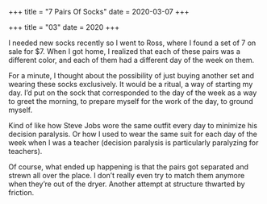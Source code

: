 +++
title = "7 Pairs Of Socks"
date = 2020-03-07
+++

+++
title = "03"
date = 2020
+++

I needed new socks recently so I went to Ross, where I found a set of 7 on sale for $7. When I got home, I realized that each of these pairs was a different color, and each of them had a different day of the week on them.

For a minute, I thought about the possibility of just buying another set and wearing these socks exclusively. It would be a ritual, a way of starting my day. I’d put on the sock that corresponded to the day of the week as a way to greet the morning, to prepare myself for the work of the day, to ground myself.

Kind of like how Steve Jobs wore the same outfit every day to minimize his decision paralysis. Or how I used to wear the same suit for each day of the week when I was a teacher (decision paralysis is particularly paralyzing for teachers).

Of course, what ended up happening is that the pairs got separated and strewn all over the place. I don’t really even try to match them anymore when they’re out of the dryer. Another attempt at structure thwarted by friction.